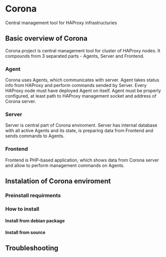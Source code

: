 # Corona
Central management tool for HAProxy infrastructuries

## Basic overview of Corona

Corona project is central management tool for cluster of HAProxy nodes. It compounds from 3 separated parts - Agents, Server and Frontend.

### Agent
Corona uses Agents, which communicates with server. Agent takes status info from HAProxy and perform commands sended by Server. Every HAProxy node must have deployed Agent on itself. Agent must be properly configured, at least path to HAProxy management socket and address of Corona server.

### Server
Server is central part of Corona enviroment. Server has internal database with all active Agents and its state, is preparing data from Frontend and sends commands to Agents.

### Frontend
Frontend is PHP-based application, which shows data from Corona server and allow to perform management commands on Agents.

## Instalation of Corona enviroment

### Preinstall requirments

### How to install
#### Install from debian package
#### Install from source

## Troubleshooting
